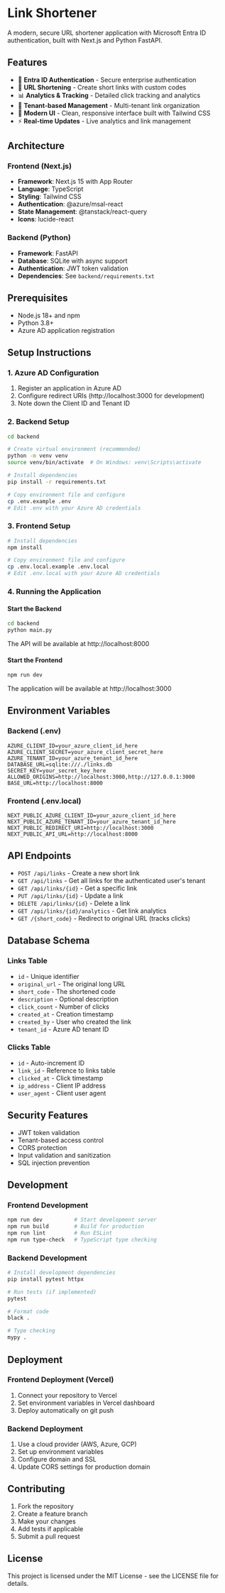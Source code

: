 # Link Shortener

A modern, secure URL shortener application with Microsoft Entra ID authentication, built with Next.js and Python FastAPI.

## Features

- 🔐 **Entra ID Authentication** - Secure enterprise authentication
- 🔗 **URL Shortening** - Create short links with custom codes
- 📊 **Analytics & Tracking** - Detailed click tracking and analytics
- 👥 **Tenant-based Management** - Multi-tenant link organization
- 🎨 **Modern UI** - Clean, responsive interface built with Tailwind CSS
- ⚡ **Real-time Updates** - Live analytics and link management

## Architecture

### Frontend (Next.js)
- **Framework**: Next.js 15 with App Router
- **Language**: TypeScript
- **Styling**: Tailwind CSS
- **Authentication**: @azure/msal-react
- **State Management**: @tanstack/react-query
- **Icons**: lucide-react

### Backend (Python)
- **Framework**: FastAPI
- **Database**: SQLite with async support
- **Authentication**: JWT token validation
- **Dependencies**: See `backend/requirements.txt`

## Prerequisites

- Node.js 18+ and npm
- Python 3.8+
- Azure AD application registration

## Setup Instructions

### 1. Azure AD Configuration

1. Register an application in Azure AD
2. Configure redirect URIs (http://localhost:3000 for development)
3. Note down the Client ID and Tenant ID

### 2. Backend Setup

```bash
cd backend

# Create virtual environment (recommended)
python -m venv venv
source venv/bin/activate  # On Windows: venv\Scripts\activate

# Install dependencies
pip install -r requirements.txt

# Copy environment file and configure
cp .env.example .env
# Edit .env with your Azure AD credentials
```

### 3. Frontend Setup

```bash
# Install dependencies
npm install

# Copy environment file and configure
cp .env.local.example .env.local
# Edit .env.local with your Azure AD credentials
```

### 4. Running the Application

#### Start the Backend
```bash
cd backend
python main.py
```
The API will be available at http://localhost:8000

#### Start the Frontend
```bash
npm run dev
```
The application will be available at http://localhost:3000

## Environment Variables

### Backend (.env)
```env
AZURE_CLIENT_ID=your_azure_client_id_here
AZURE_CLIENT_SECRET=your_azure_client_secret_here  
AZURE_TENANT_ID=your_azure_tenant_id_here
DATABASE_URL=sqlite:///./links.db
SECRET_KEY=your_secret_key_here
ALLOWED_ORIGINS=http://localhost:3000,http://127.0.0.1:3000
BASE_URL=http://localhost:8000
```

### Frontend (.env.local)
```env
NEXT_PUBLIC_AZURE_CLIENT_ID=your_azure_client_id_here
NEXT_PUBLIC_AZURE_TENANT_ID=your_azure_tenant_id_here
NEXT_PUBLIC_REDIRECT_URI=http://localhost:3000
NEXT_PUBLIC_API_URL=http://localhost:8000
```

## API Endpoints

- `POST /api/links` - Create a new short link
- `GET /api/links` - Get all links for the authenticated user's tenant
- `GET /api/links/{id}` - Get a specific link
- `PUT /api/links/{id}` - Update a link
- `DELETE /api/links/{id}` - Delete a link
- `GET /api/links/{id}/analytics` - Get link analytics
- `GET /{short_code}` - Redirect to original URL (tracks clicks)

## Database Schema

### Links Table
- `id` - Unique identifier
- `original_url` - The original long URL
- `short_code` - The shortened code
- `description` - Optional description
- `click_count` - Number of clicks
- `created_at` - Creation timestamp
- `created_by` - User who created the link
- `tenant_id` - Azure AD tenant ID

### Clicks Table
- `id` - Auto-increment ID
- `link_id` - Reference to links table
- `clicked_at` - Click timestamp
- `ip_address` - Client IP address
- `user_agent` - Client user agent

## Security Features

- JWT token validation
- Tenant-based access control
- CORS protection
- Input validation and sanitization
- SQL injection prevention

## Development

### Frontend Development
```bash
npm run dev          # Start development server
npm run build        # Build for production
npm run lint         # Run ESLint
npm run type-check   # TypeScript type checking
```

### Backend Development
```bash
# Install development dependencies
pip install pytest httpx

# Run tests (if implemented)
pytest

# Format code
black .

# Type checking
mypy .
```

## Deployment

### Frontend Deployment (Vercel)
1. Connect your repository to Vercel
2. Set environment variables in Vercel dashboard
3. Deploy automatically on git push

### Backend Deployment
1. Use a cloud provider (AWS, Azure, GCP)
2. Set up environment variables
3. Configure domain and SSL
4. Update CORS settings for production domain

## Contributing

1. Fork the repository
2. Create a feature branch
3. Make your changes
4. Add tests if applicable
5. Submit a pull request

## License

This project is licensed under the MIT License - see the LICENSE file for details.
